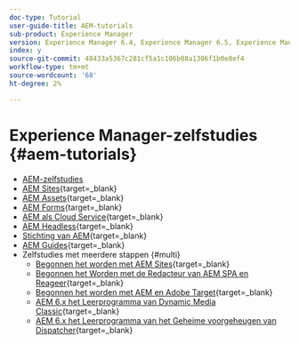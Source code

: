 ```yaml
---
doc-type: Tutorial
user-guide-title: AEM-tutorials
sub-product: Experience Manager
version: Experience Manager 6.4, Experience Manager 6.5, Experience Manager as a Cloud Service
index: y
source-git-commit: 48433a5367c281cf5a1c106b08a1306f1b0e8ef4
workflow-type: tm+mt
source-wordcount: '68'
ht-degree: 2%

---
```



# Experience Manager-zelfstudies {#aem-tutorials}

+ [AEM-zelfstudies](overview.md)
+ [&#x200B; AEM Sites](https://experienceleague.adobe.com/docs/experience-manager-learn/sites/overview.html?lang=nl-NL){target=_blank}
+ [&#x200B; AEM Assets](https://experienceleague.adobe.com/docs/experience-manager-learn/assets/overview.html?lang=nl-NL){target=_blank}
+ [&#x200B; AEM Forms](https://experienceleague.adobe.com/docs/experience-manager-learn/forms/overview.html?lang=nl-NL){target=_blank}
+ [&#x200B; AEM als Cloud Service](https://experienceleague.adobe.com/docs/experience-manager-learn/cloud-service/overview.html?lang=nl-NL){target=_blank}
+ [&#x200B; AEM Headless](https://experienceleague.adobe.com/docs/experience-manager-learn/getting-started-with-aem-headless/overview.html?lang=nl-NL){target=_blank}
+ [&#x200B; Stichting van AEM](https://experienceleague.adobe.com/docs/experience-manager-learn/cloud-service/overview.html?lang=nl-NL){target=_blank}
+ [&#x200B; AEM Guides](https://experienceleague.adobe.com/docs/experience-manager-guides-learn/tutorials/overview.html?lang=nl-NL){target=_blank}
+ Zelfstudies met meerdere stappen {#multi}
   + [&#x200B; Begonnen het worden met AEM Sites](https://experienceleague.adobe.com/docs/experience-manager-learn/getting-started-wknd-tutorial-develop/overview.html?lang=nl-NL){target=_blank}
   + [&#x200B; Begonnen het Worden met de Redacteur van AEM SPA en Reageer](https://experienceleague.adobe.com/docs/experience-manager-learn/spa-react-tutorial/overview.html?lang=nl-NL){target=_blank}
   + [&#x200B; Begonnen het worden met AEM en Adobe Target](https://experienceleague.adobe.com/docs/experience-manager-learn/aem-target-tutorial/overview.html?lang=nl-NL){target=_blank}
   + [&#x200B; AEM 6.x het Leerprogramma van Dynamic Media Classic](https://experienceleague.adobe.com/docs/experience-manager-learn/dynamic-media-classic-tutorial/overview.html?lang=nl-NL){target=_blank}
   + [&#x200B; AEM 6.x het Leerprogramma van het Geheime voorgeheugen van Dispatcher](https://experienceleague.adobe.com/docs/experience-manager-learn/dispatcher-tutorial/overview.html?lang=nl-NL){target=_blank}
